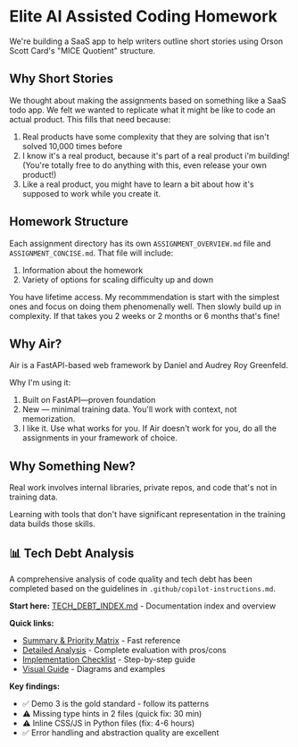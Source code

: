 # Elite AI Assisted Coding Homework

We're building a SaaS app to help writers outline short stories using Orson Scott Card's "MICE Quotient" structure.

## Why Short Stories

We thought about making the assignments based on something like a SaaS todo app.  We felt we wanted to replicate what it might be like to code an actual product. This fills that need because:

1. Real products have some complexity that they are solving that isn't solved 10,000 times before
2. I know it's a real product, because it's part of a real product i'm building!  (You're totally free to do anything with this, even release your own product!)
3. Like a real product, you might have to learn a bit about how it's supposed to work while you create it.

## Homework Structure

Each assignment directory has its own `ASSIGNMENT_OVERVIEW.md` file and `ASSIGNMENT_CONCISE.md`.  That file will include:

1. Information about the homework
2. Variety of options for scaling difficulty up and down

You have lifetime access.  My recommmendation is start with the simplest ones and focus on doing them phenomenally well.  Then slowly build up in complexity.  If that takes you 2 weeks or 2 months or 6 months that's fine!

## Why Air?

Air is a FastAPI-based web framework by Daniel and Audrey Roy Greenfeld.

Why I'm using it:

1. Built on FastAPI—proven foundation
2. New — minimal training data. You'll work with context, not memorization.
3. I like it. Use what works for you.  If Air doesn't work for you, do all the assignments in your framework of choice.

## Why Something New?

Real work involves internal libraries, private repos, and code that's not in training data. 

Learning with tools that don't have significant representation in the training data builds those skills.

## 📊 Tech Debt Analysis

A comprehensive analysis of code quality and tech debt has been completed based on the guidelines in `.github/copilot-instructions.md`.

**Start here:** [TECH_DEBT_INDEX.md](./TECH_DEBT_INDEX.md) - Documentation index and overview

**Quick links:**
- [Summary & Priority Matrix](./TECH_DEBT_SUMMARY.md) - Fast reference
- [Detailed Analysis](./TECH_DEBT_ANALYSIS.md) - Complete evaluation with pros/cons
- [Implementation Checklist](./TECH_DEBT_CHECKLIST.md) - Step-by-step guide
- [Visual Guide](./TECH_DEBT_VISUAL_GUIDE.md) - Diagrams and examples

**Key findings:**
- ✅ Demo 3 is the gold standard - follow its patterns
- ⚠️ Missing type hints in 2 files (quick fix: 30 min)
- ⚠️ Inline CSS/JS in Python files (fix: 4-6 hours)
- ✅ Error handling and abstraction quality are excellent

